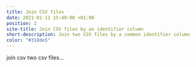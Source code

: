 ```yaml
---
title: Join CSV files
date: 2021-01-11 15:49:00 +01:00
position: 2
site-title: Join CSV files by an identifier column
short-description: Join two CSV files by a common identifier column
color: "#318de5"
---
```


join csv two csv files...